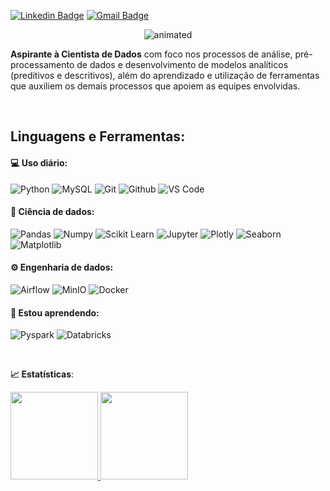 [![Linkedin Badge](https://img.shields.io/badge/-LinkedIn-blue?style=flat-square&logo=Linkedin&logoColor=white&link=https://www.linkedin.com/in/diego-braga-254960160//)](https://www.linkedin.com/in/diego-braga-254960160/)
[![Gmail Badge](https://img.shields.io/badge/-Gmail-red?style=flat-square&logo=Gmail&logoColor=white&link=gomes.diegobraga@gmail.com)](gomes.diegobraga@gmail.com)

<p align="center">
  <img src="https://github.com/diegobragagome/diegobragagomes/blob/master/Banner.gif" alt="animated" />
</p>

**Aspirante à Cientista de Dados** com foco nos processos de análise, pré-processamento de dados e desenvolvimento de modelos analíticos (preditivos e descritivos), além do aprendizado e utilização de ferramentas que auxiliem os demais processos que apoiem as equipes envolvidas.

<br>

 ## **Linguagens e Ferramentas:**

 #### 💻 Uso diário:
 ![Python](https://img.shields.io/badge/-Python-black?style=flat-square&logo=Python)
 ![MySQL](https://img.shields.io/badge/-MySQL-black?style=flat-square&logo=MySQL)
 ![Git](https://img.shields.io/badge/-Git-black?style=flat-square&logo=Git)
 ![Github](https://img.shields.io/badge/-Github-black?style=flat-square&logo=Github)
 ![VS Code](https://img.shields.io/badge/-VS%20Code-black?style=flat-square&logo=visual-studio-code)
 
 #### 🎲 Ciência de dados:
 ![Pandas](https://img.shields.io/badge/-Pandas-black?style=flat-square&logo=Pandas)
 ![Numpy](https://img.shields.io/badge/-Numpy-black?style=flat-square&logo=Numpy)
 ![Scikit Learn](https://img.shields.io/badge/-Scikit%20Learn-black?style=flat-square&logo=scikit-learn)
 ![Jupyter](https://img.shields.io/badge/-Jupyter-black?style=flat-square&logo=Jupyter)
 ![Plotly](https://img.shields.io/badge/-Plotly-black?style=flat-square&logo=Plotly)
 ![Seaborn](https://img.shields.io/badge/-Seaborn-black?style=flat-square&logo=Seaborn)
 ![Matplotlib](https://img.shields.io/badge/-Matplotlib-black?style=flat-square&logo=Matplotlib)

 #### ⚙️ Engenharia de dados:
 ![Airflow](https://img.shields.io/badge/-Airflow-black?style=flat-square&logo=Apache-Airflow)
 ![MinIO](https://img.shields.io/badge/-MinIO-black?style=flat-square&logo=MinIO)
 ![Docker](https://img.shields.io/badge/-Docker-black?style=flat-square&logo=Docker)
 
 #### 🌱 Estou aprendendo:
 ![Pyspark](https://img.shields.io/badge/-Pyspark-black?style=flat-square&logo=Apache-Spark)
 ![Databricks](https://img.shields.io/badge/-Databricks-black?style=flat-square&logo=Databricks)
 
 
 <br>

<b> :chart_with_upwards_trend: Estatísticas</b>:

<a href="https://github.com/diegobragagomes">
  <img height="140em" src="https://github-readme-stats.vercel.app/api?username=diegobragagomes&show_icons=true&theme=dark&include_commits=true"/>
</a>

<a href="https://github.com/diegobragagomes">
  <img height="140em" src="https://github-readme-stats.vercel.app/api/top-langs/?username=diegobragagomes&layout=compact&langs_count=8&theme=dark"/>
</a>
